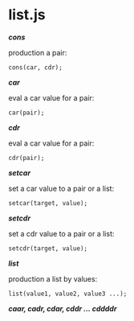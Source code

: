 # list.js

***cons***

production a pair:

`cons(car, cdr);`

***car***

eval a car value for a pair:

`car(pair);`

***cdr***

eval a car value for a pair:

`cdr(pair);`

***setcar***

set a car value to a pair or a list:

`setcar(target, value);`

***setcdr***

set a cdr value to a pair or a list:

`setcdr(target, value);`

***list***

production a list by values:

`list(value1, value2, value3 ...);`

***caar, cadr, cdar, cddr ... cddddr***


